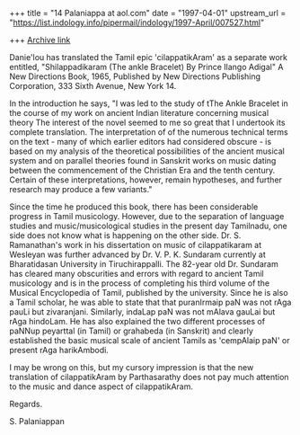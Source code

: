 +++
title = "14 Palaniappa at aol.com"
date = "1997-04-01"
upstream_url = "https://list.indology.info/pipermail/indology/1997-April/007527.html"

+++
[Archive link](https://list.indology.info/pipermail/indology/1997-April/007527.html)

Danie'lou has translated the Tamil epic 'cilappatikAram' as a separate work
entitled, "Shilappadikaram  (The ankle Bracelet) By Prince Ilango Adigal" A
New Directions Book, 1965, Published by New Directions Publishing
Corporation, 333 Sixth Avenue, New York 14.

In the introduction he says, "I was led to the study of tThe Ankle Bracelet
in the course of my work on ancient Indian literature concerning musical
theory The interest of the novel seemed to me so great that I undertook its
complete translation. The interpretation of of the numerous technical terms
on the text - many of which earlier editors had considered obscure - is based
on my analysis of the theoretical possibilities of the ancient musical system
and on parallel theories found in Sanskrit works on music dating between the
commencement of the Christian Era and the tenth century. Certain of these
interpretations, however, remain hypotheses, and further research may produce
a few variants."

Since the time he produced this book, there has been considerable progress in
Tamil musicology. However, due to the separation of language studies and
music/musicological studies in the present day Tamilnadu, one side does not
know what is happening on the other side. Dr. S. Ramanathan's work in his
dissertation on music of cilappatikaram at Wesleyan was further advanced by
Dr. V. P. K. Sundaram currently at Bharatidasan University in
Tiruchirappalli. The 82-year old Dr. Sundaram has cleared many obscurities
and errors with regard to ancient Tamil musicology and is in the process of
completing his third volume of the Musical Encyclopedia of Tamil, published
by the university. Since he is also a Tamil scholar, he was able to state
that that puranIrmaip paN was not rAga pauLi but zivaranjani. Similarly,
indaLap  paN was not mAlava gauLai but rAga hindoLam. He has also explained
the two different processes of paNNup peyarttal (in Tamil) or grahabeda (in
Sanskrit) and clearly established the basic musical scale of ancient Tamils
as 'cempAlaip paN' or present rAga harikAmbodi. 

I may be wrong on this, but my cursory impression is that the new translation
of cilappatikAram by Parthasarathy does not pay much attention to the music
and dance aspect of cilappatikAram. 

Regards.

S. Palaniappan 








